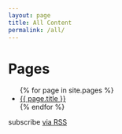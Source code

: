 ```yaml
---
layout: page
title: All Content
permalink: /all/
---
```


<div class="home">

  <h1 class="page-heading">Pages</h1>

  <ul class="post-list">
    {% for page in site.pages %}
      <li>
          <a class="page-link" href="{{ page.url | prepend: site.baseurl }}">{{ page.title }}</a>
      </li>
    {% endfor %}
  </ul>


  <p class="rss-subscribe">subscribe <a href="{{ "/feed.xml" | prepend: site.baseurl }}">via RSS</a></p>

</div>
